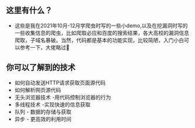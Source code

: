 

## 这里有什么？
* 这些是我在2021年10月-12月学爬虫时写的一些小demo,以及在挖漏洞时写的一些收集信息的爬虫，比如爬取必应和百度的搜索结果，各大高校的漏洞信息爬取，子域名暴破。当然，代码都是基本的功能实现，比较简陋，入门小白可以参考一下，大佬略过🌚

## 你可以了解到的技术
* 如何自动发送HTTP请求获取页面源代码
* 如何解析网页源代码
* 无头浏览器技术 
         -用代码控制浏览器的行为
* 多线程技术 
         -实现快速的信息获取
* 队列
        - 数据的存储与获取
* 异步 
        - 更高效的利用时间

  

       
    

 

